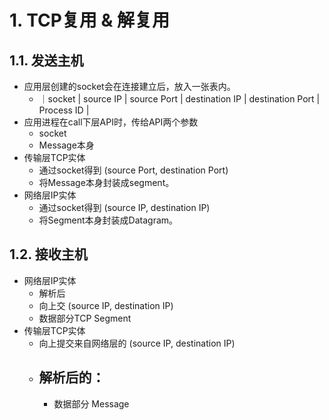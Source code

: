 # 1. TCP复用 & 解复用
## 1.1. 发送主机
- 应用层创建的socket会在连接建立后，放入一张表内。
	- ｜socket | source IP | source Port | destination IP | destination Port | Process ID |
- 应用进程在call下层API时，传给API两个参数
	- socket
	- Message本身
- 传输层TCP实体
	- 通过socket得到 (source Port, destination Port)
	- 将Message本身封装成segment。
- 网络层IP实体
	- 通过socket得到 (source IP, destination IP)
	- 将Segment本身封装成Datagram。
## 1.2. 接收主机
- 网络层IP实体
	- 解析后
	- 向上交 (source IP, destination IP)
	- 数据部分TCP Segment
- 传输层TCP实体
	- 向上提交来自网络层的 (source IP, destination IP)
	- 解析后的：
		- 
		- 数据部分 Message